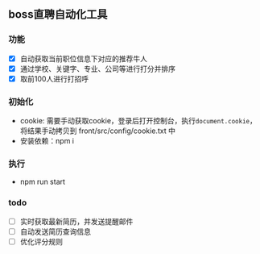 
## boss直聘自动化工具
### 功能
- [x] 自动获取当前职位信息下对应的推荐牛人
- [x] 通过学校、关键字、专业、公司等进行打分并排序
- [x] 取前100人进行打招呼

### 初始化
- cookie: 需要手动获取cookie，登录后打开控制台，执行`document.cookie`，将结果手动拷贝到 front/src/config/cookie.txt 中
- 安装依赖：npm i 
  
### 执行
- npm run start
  
### todo
- [ ] 实时获取最新简历，并发送提醒邮件
- [ ] 自动发送简历查询信息
- [ ] 优化评分规则
